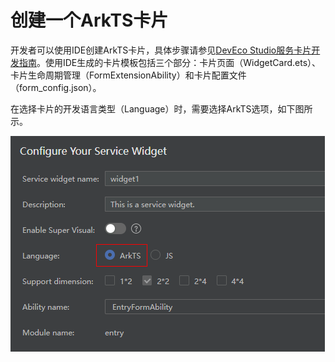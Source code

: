 # 创建一个ArkTS卡片


开发者可以使用IDE创建ArkTS卡片，具体步骤请参见[DevEco Studio服务卡片开发指南](https://gitee.com/link?target=https%3A%2F%2Fdeveloper.harmonyos.com%2Fcn%2Fdocs%2Fdocumentation%2Fdoc-guides%2Fohos-development-service-widget-0000001263280425)。使用IDE生成的卡片模板包括三个部分：卡片页面（WidgetCard.ets）、卡片生命周期管理（FormExtensionAbility）和卡片配置文件（form_config.json）。


在选择卡片的开发语言类型（Language）时，需要选择ArkTS选项，如下图所示。


![WidgetCreateProject](figures/WidgetCreateProject.png)
